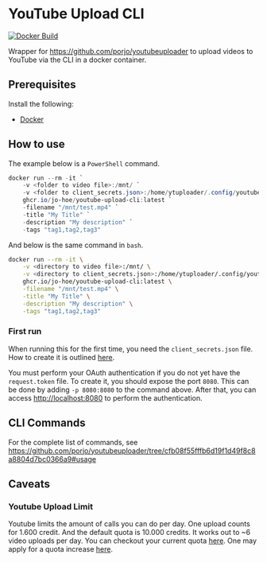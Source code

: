 # YouTube Upload CLI

[![Docker Build](https://github.com/jo-hoe/youtube-upload-cli/actions/workflows/docker-build-test.yml/badge.svg)](https://github.com/jo-hoe/youtube-upload-cli/actions?workflow=docker-build-test)

Wrapper for <https://github.com/porjo/youtubeuploader> to upload videos to YouTube via the CLI in a docker container.

## Prerequisites

Install the following:

- [Docker](https://www.docker.com/)

## How to use

The example below is a `PowerShell` command.

```PowerShell
docker run --rm -it `
    -v <folder to video file>:/mnt/ `
    -v <folder to client_secrets.json>:/home/ytuploader/.config/youtubeuploader/ `
    ghcr.io/jo-hoe/youtube-upload-cli:latest `
    -filename "/mnt/test.mp4" `
    -title "My Title" `
    -description "My description" `
    -tags "tag1,tag2,tag3"
```

And below is the same command in `bash`.

```bash
docker run --rm -it \
    -v <directory to video file>:/mnt/ \
    -v <directory to client_secrets.json>:/home/ytuploader/.config/youtubeuploader/ \
    ghcr.io/jo-hoe/youtube-upload-cli:latest \
    -filename "/mnt/test.mp4" \
    -title "My Title" \
    -description "My description" \
    -tags "tag1,tag2,tag3"
```

### First run

When running this for the first time, you need the `client_secrets.json` file.
How to create it is outlined [here](https://github.com/porjo/youtubeuploader/tree/cfb08f55fffb6d19f1d49f8c8a8804d7bc0366a9#youtube-api).

You must perform your OAuth authentication if you do not yet have the `request.token` file.
To create it, you should expose the port `8080`.
This can be done by adding `-p 8080:8080` to the command above.
After that, you can access [http://localhost:8080](http://localhost:8080) to perform the authentication.

## CLI Commands

For the complete list of commands, see <https://github.com/porjo/youtubeuploader/tree/cfb08f55fffb6d19f1d49f8c8a8804d7bc0366a9#usage>

## Caveats

### Youtube Upload Limit

Youtube limits the amount of calls you can do per day.
One upload counts for 1.600 credit.
And the default quota is 10.000 credits.
It works out to ~6 video uploads per day.
You can checkout your current quota [here](https://console.cloud.google.com/apis/api/youtube.googleapis.com/quotas).
One may apply for a quota increase [here](https://support.google.com/youtube/contact/yt_api_form?hl=en-GB).
